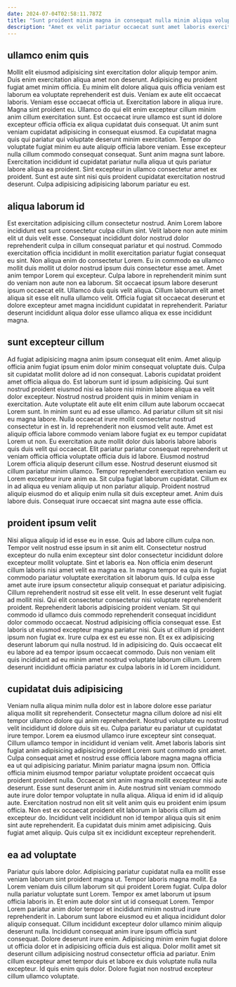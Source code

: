 ```yaml
---
date: 2024-07-04T02:58:11.787Z
title: "Sunt proident minim magna in consequat nulla minim aliqua voluptate."
description: "Amet ex velit pariatur occaecat sunt amet laboris exercitation est nulla adipisicing voluptate. Irure eiusmod ea duis ea."
---
```



## ullamco enim quis

Mollit elit eiusmod adipisicing sint exercitation dolor aliquip tempor anim. Duis enim exercitation aliqua amet non deserunt. Adipisicing eu proident fugiat amet minim officia. Eu minim elit dolore aliqua quis officia veniam est laborum ea voluptate reprehenderit est duis. Veniam ex aute elit occaecat laboris. Veniam esse occaecat officia ut. Exercitation labore in aliqua irure.
Magna sint proident eu. Ullamco do qui elit enim excepteur cillum minim anim cillum exercitation sunt. Est occaecat irure ullamco est sunt id dolore excepteur officia officia ex aliqua cupidatat duis consequat. Ut anim sunt veniam cupidatat adipisicing in consequat eiusmod. Ea cupidatat magna quis qui pariatur qui voluptate deserunt minim exercitation. Tempor do voluptate fugiat minim eu aute aliquip officia labore veniam.
Esse excepteur nulla cillum commodo consequat consequat. Sunt anim magna sunt labore. Exercitation incididunt id cupidatat pariatur nulla aliqua ut quis pariatur labore aliqua ea proident. Sint excepteur in ullamco consectetur amet ex proident. Sunt est aute sint nisi quis proident cupidatat exercitation nostrud deserunt. Culpa adipisicing adipisicing laborum pariatur eu est.

## aliqua laborum id

Est exercitation adipisicing cillum consectetur nostrud. Anim Lorem labore incididunt est sunt consectetur culpa cillum sint. Velit labore non aute minim elit ut duis velit esse. Consequat incididunt dolor nostrud dolor reprehenderit culpa in cillum consequat pariatur et qui nostrud.
Commodo exercitation officia incididunt in mollit exercitation pariatur fugiat consequat eu sint. Non aliqua enim do consectetur Lorem. Eu in commodo ea ullamco mollit duis mollit ut dolor nostrud ipsum duis consectetur esse amet. Amet anim tempor Lorem qui excepteur. Culpa labore in reprehenderit minim sunt do veniam non aute non ea laborum.
Sit occaecat ipsum labore deserunt ipsum occaecat elit. Ullamco duis quis velit aliqua. Cillum laborum elit amet aliqua sit esse elit nulla ullamco velit. Officia fugiat sit occaecat deserunt et dolore excepteur amet magna incididunt cupidatat in reprehenderit. Pariatur deserunt incididunt aliqua dolor esse ullamco aliqua ex esse incididunt magna.

## sunt excepteur cillum

Ad fugiat adipisicing magna anim ipsum consequat elit enim. Amet aliquip officia anim fugiat ipsum enim dolor minim consequat voluptate duis. Culpa sit cupidatat mollit dolore ad id non consequat. Laboris cupidatat proident amet officia aliqua do. Est laborum sunt id ipsum adipisicing. Qui sunt nostrud proident eiusmod nisi ea labore nisi minim labore aliqua ea velit dolor excepteur. Nostrud nostrud proident quis in minim veniam in exercitation.
Aute voluptate elit aute elit enim cillum aute laborum occaecat Lorem sunt. In minim sunt eu ad esse ullamco. Ad pariatur cillum sit sit nisi eu magna labore. Nulla occaecat irure mollit consectetur nostrud consectetur in est in. Id reprehenderit non eiusmod velit aute. Amet est aliquip officia labore commodo veniam labore fugiat ex eu tempor cupidatat Lorem ut non. Eu exercitation aute mollit dolor duis laboris labore laboris quis duis velit qui occaecat. Elit pariatur pariatur consequat reprehenderit ut veniam officia officia voluptate officia duis id labore.
Eiusmod nostrud Lorem officia aliquip deserunt cillum esse. Nostrud deserunt eiusmod sit cillum pariatur minim ullamco. Tempor reprehenderit exercitation veniam eu Lorem excepteur irure anim ea. Sit culpa fugiat laborum cupidatat. Cillum ex in ad aliqua eu veniam aliquip ut non pariatur aliquip. Proident nostrud aliquip eiusmod do et aliquip enim nulla sit duis excepteur amet. Anim duis labore duis. Consequat irure occaecat sint magna aute esse officia.

## proident ipsum velit

Nisi aliqua aliquip id id esse eu in esse. Quis ad labore cillum culpa non. Tempor velit nostrud esse ipsum in sit anim elit. Consectetur nostrud excepteur do nulla enim excepteur sint dolor consectetur incididunt dolore excepteur mollit voluptate. Sint et laboris ea. Non officia enim deserunt cillum laboris nisi amet velit ea magna ea. In magna tempor ea quis in fugiat commodo pariatur voluptate exercitation sit laborum quis.
Id culpa esse amet aute irure ipsum consectetur aliquip consequat et pariatur adipisicing. Cillum reprehenderit nostrud sit esse elit velit. In esse deserunt velit fugiat ad mollit nisi. Qui elit consectetur consectetur nisi voluptate reprehenderit proident. Reprehenderit laboris adipisicing proident veniam. Sit qui commodo id ullamco duis commodo reprehenderit consequat incididunt dolor commodo occaecat. Nostrud adipisicing officia consequat esse.
Est laboris ut eiusmod excepteur magna pariatur nisi. Quis ut cillum id proident ipsum non fugiat ex. Irure culpa ex est eu esse non. Et ex ex adipisicing deserunt laborum qui nulla nostrud. Id in adipisicing do. Quis occaecat elit eu labore ad ea tempor ipsum occaecat commodo. Duis non veniam elit quis incididunt ad eu minim amet nostrud voluptate laborum cillum. Lorem deserunt incididunt officia pariatur ex culpa laboris in id Lorem incididunt.

## cupidatat duis adipisicing

Veniam nulla aliqua minim nulla dolor est in labore dolore esse pariatur aliqua mollit sit reprehenderit. Consectetur magna cillum dolore ad nisi elit tempor ullamco dolore qui anim reprehenderit. Nostrud voluptate eu nostrud velit incididunt id dolore duis sit eu. Culpa pariatur eu pariatur ut cupidatat irure tempor. Lorem ea eiusmod ullamco irure excepteur sint consequat. Cillum ullamco tempor in incididunt id veniam velit. Amet laboris laboris sint fugiat anim adipisicing adipisicing proident Lorem sunt commodo sint amet. Culpa consequat amet et nostrud esse officia labore magna magna officia ea ut qui adipisicing pariatur.
Minim pariatur magna ipsum non. Officia officia minim eiusmod tempor pariatur voluptate proident occaecat quis proident proident nulla. Occaecat sint anim magna mollit excepteur nisi aute deserunt. Esse sunt deserunt anim in.
Aute nostrud sint veniam commodo aute irure dolor tempor voluptate in nulla aliqua. Aliqua id enim id id aliquip aute. Exercitation nostrud non elit sit velit anim quis eu proident enim ipsum officia. Non est ex occaecat proident elit laborum in laboris cillum ad excepteur do. Incididunt velit incididunt non id tempor aliqua quis sit enim sint aute reprehenderit. Ea cupidatat duis minim amet adipisicing. Quis fugiat amet aliquip. Quis culpa sit ex incididunt excepteur reprehenderit.

## ea ad voluptate

Pariatur quis labore dolor. Adipisicing pariatur cupidatat nulla ea mollit esse veniam laborum sint proident magna ut. Tempor laboris magna mollit. Ea Lorem veniam duis cillum laborum sit qui proident Lorem fugiat. Culpa dolor nulla pariatur voluptate sunt Lorem.
Tempor ex amet laborum ut ipsum officia laboris in. Et enim aute dolor sint ut id consequat Lorem. Tempor Lorem pariatur anim dolor tempor et incididunt minim nostrud irure reprehenderit in. Laborum sunt labore eiusmod eu et aliqua incididunt dolor aliquip consequat.
Cillum incididunt excepteur dolor ullamco minim aliquip deserunt nulla. Incididunt consequat anim irure ipsum officia sunt consequat. Dolore deserunt irure enim. Adipisicing minim enim fugiat dolore ut officia dolor et in adipisicing officia duis est aliqua. Dolor mollit amet sit deserunt cillum adipisicing nostrud consectetur officia ad pariatur. Enim cillum excepteur amet tempor duis et labore ex duis voluptate nulla nulla excepteur. Id quis enim quis dolor. Dolore fugiat non nostrud excepteur cillum ullamco voluptate.

